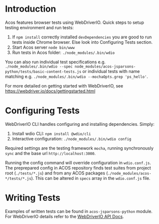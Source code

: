 # Introduction

Acos features browser tests using WebDriverIO. Quick steps to setup testing
environment and run tests:

  1. If `npm install` correctly installed `devDependencies` you are good to run
    tests inside Chrome browser. Else look into Configuring Tests section.
  2. Start Acos server
    `node bin/www`
  3. Run tests in Acos folder:
    `./node_modules/.bin/wdio`

You can also run individual test specifications e.g.
`./node_modules/.bin/wdio --spec node_modules/acos-jsparsons-python/tests/basic-content-tests.js`
or individual tests with name matching e.g.
`./node_modules/.bin/wdio --mochaOpts.grep 'ps_hello'`.

For more detailed on getting started with WebDriverIO,
see https://webdriver.io/docs/gettingstarted.html

# Configuring Tests

WebDriverIO CLI handles configuring and installing dependencies. Simply:

  1. Install wdio CLI: `npm install @wdio/cli`
  2. Interactive configuration: `./node_modules/.bin/wdio config`

Required settings are the testing framework `mocha`,
running synchronously `sync`
and the base url `http://localhost:3000`.

Running the config command will override configuration in `wdio.conf.js`.
The preprepared config in ACOS repository finds test suites from project root
(`./tests/*.js`) and from any ACOS packages (`./node_modules/acos-*/tests/*.js`).
This can be altered in `specs` array in the `wdio.conf.js` file.

# Writing Tests

Examples of written tests can be found in `acos-jsparsons-python` module. For
WebDriverIO details refer to the [WebDriverIO API Docs](https://webdriver.io/docs/api.html).
